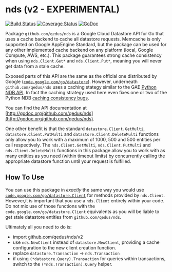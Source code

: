 # nds (v2 - EXPERIMENTAL)

[![Build Status](https://travis-ci.org/qedus/nds.svg?branch=master)](https://travis-ci.org/qedus/nds) [![Coverage Status](https://coveralls.io/repos/github/qedus/nds/badge.svg?branch=master)](https://coveralls.io/github/qedus/nds?branch=master) [![GoDoc](https://godoc.org/github.com/qedus/nds?status.png)](https://godoc.org/github.com/qedus/nds)

Package `github.com/qedus/nds` is a Google Cloud Datastore API for Go that uses a cache backend to cache all datastore requests. Memcache is only supported on Google AppEngine Standard, but the package can be used for any other implemented cache backend on any platform (local, Google Compute, AWS, etc.). This package guarantees strong cache consistency when using `nds.Client.Get*` and `nds.Client.Put*`, meaning you will never get data from a stale cache.

Exposed parts of this API are the same as the official one distributed by Google ([`code.google.com/go/datastore`](https://godoc.org/code.google.com/go/datastore)). However, underneath `github.com/qedus/nds` uses a caching stategy similar to the GAE [Python NDB API](https://developers.google.com/appengine/docs/python/ndb/). In fact the caching strategy used here even fixes one or two of the Python NDB [caching consistency bugs](http://goo.gl/3ByVlA).

You can find the API documentation at [http://godoc.org/github.com/qedus/nds](http://godoc.org/github.com/qedus/nds).

One other benefit is that the standard `datastore.Client.GetMulti`, `datastore.Client.PutMulti` and `datastore.Client.DeleteMulti` functions only allow you to work with a maximum of 1000, 500 and 500 entities per call respectively. The `nds.Client.GetMulti`, `nds.Client.PutMulti` and `nds.Client.DeleteMulti` functions in this package allow you to work with as many entities as you need (within timeout limits) by concurrently calling the appropriate datastore function until your request is fulfilled.

## How To Use

You can use this package in _exactly_ the same way you would use [`code.google.com/go/datastore.Client`](https://godoc.org/cloud.google.com/go/datastore#Client) for methods provided by `nds.Client`. However,it is important that you use a `nds.Client` entirely within your code. Do not mix use of those functions with the `code.google.com/go/datastore.Client` equivalents as you will be liable to get stale datastore entities from `github.com/qedus/nds`.

Ultimately all you need to do is:

- import github.com/qedus/nds/v2
- use `nds.NewClient` instead of `datastore.NewClient`, providing a cache configuration to the new client creation function.
- replace `datastore.Transaction` -> `nds.Transaction`
- if using `(*datastore.Query).Transaction` for queries within transactions, switch to the `(*nds.Transaction).Query` helper.
